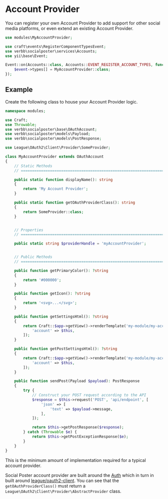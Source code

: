 # Account Provider
You can register your own Account Provider to add support for other social media platforms, or even extend an existing Account Provider.

```php
use modules\MyAccountProvider;

use craft\events\RegisterComponentTypesEvent;
use verbb\socialposter\services\Accounts;
use yii\base\Event;

Event::on(Accounts::class, Accounts::EVENT_REGISTER_ACCOUNT_TYPES, function(RegisterComponentTypesEvent $event) {
    $event->types[] = MyAccountProvider::class;
});
```

## Example
Create the following class to house your Account Provider logic.

```php
namespace modules;

use Craft;
use Throwable;
use verbb\socialposter\base\OAuthAccount;
use verbb\socialposter\models\Payload;
use verbb\socialposter\models\PostResponse;

use League\OAuth2\Client\Provider\SomeProvider;

class MyAccountProvider extends OAuthAccount
{
    // Static Methods
    // =========================================================================

    public static function displayName(): string
    {
        return 'My Account Provider';
    }

    public static function getOAuthProviderClass(): string
    {
        return SomeProvider::class;
    }


    // Properties
    // =========================================================================

    public static string $providerHandle = 'myAccountProvider';


    // Public Methods
    // =========================================================================

    public function getPrimaryColor(): ?string
    {
        return '#000000';
    }

    public function getIcon(): ?string
    {
        return '<svg>...</svg>';
    }

    public function getSettingsHtml(): ?string
    {
        return Craft::$app->getView()->renderTemplate('my-module/my-account/settings', [
            'account' => $this,
        ]);
    }

    public function getPostSettingsHtml(): ?string
    {
        return Craft::$app->getView()->renderTemplate('my-module/my-account/post-settings', [
            'account' => $this,
        ]);
    }

    public function sendPost(Payload $payload): PostResponse
    {
        try {
            // Construct your POST request according to the API
            $response = $this->request('POST', 'api/endpoint', [
                'json' => [
                    'text' => $payload->message,
                ],
            ]);

            return $this->getPostResponse($response);
        } catch (Throwable $e) {
            return $this->getPostExceptionResponse($e);
        }
    }
}
```

This is the minimum amount of implementation required for a typical account provider.

Social Poster account provider are built around the [Auth](https://github.com/verbb/auth) which in turn in built around [league/oauth2-client](https://github.com/thephpleague/oauth2-client). You can see that the `getOAuthProviderClass()` must return a `League\OAuth2\Client\Provider\AbstractProvider` class.
